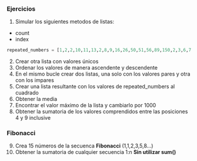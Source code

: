 ### Ejercicios

1. Simular los siguientes metodos de listas:
* count
* index

```python
repeated_numbers = [1,2,2,10,11,13,2,8,9,16,26,50,51,56,89,150,2,3,6,7,67,98]
```

2. Crear otra lista con valores únicos
3. Ordenar los valores de manera ascendente y descendente
4. En el mismo bucle crear dos listas, una solo con los valores pares y otra con los impares
5. Crear una lista resultante con los valores de repeated_numbers al cuadrado
6. Obtener la media
7. Encontrar el valor máximo de la lista y cambiarlo por 1000
8. Obtener la sumatoria de los valores comprendidos entre las posiciones 4 y 9 inclusive

### Fibonacci

9. Crea 15 números de la secuenca **Fibonacci** (1,1,2,3,5,8...)
10. Obtener la sumatoria de cualquier secuencia 1:n **Sin utilizar sum()**
